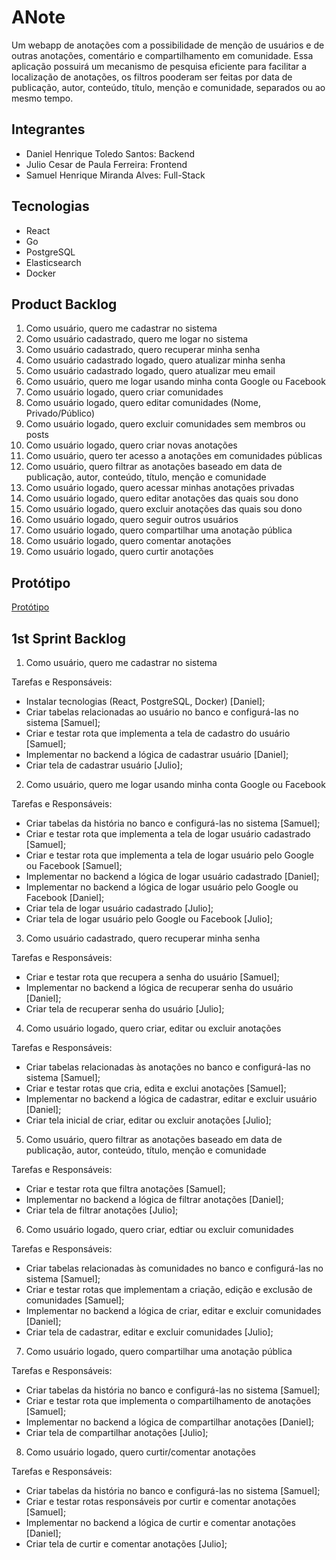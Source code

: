 # ANote
Um webapp de anotações com a possibilidade de menção de usuários e de outras anotações, comentário e compartilhamento em comunidade. Essa aplicação possuirá um mecanismo de pesquisa eficiente para facilitar a localização de anotações, os filtros pooderam ser feitas por data de publicação, autor, conteúdo, título, menção e comunidade, separados ou ao mesmo tempo.

## Integrantes
- Daniel Henrique Toledo Santos: Backend
- Julio Cesar de Paula Ferreira: Frontend
- Samuel Henrique Miranda Alves: Full-Stack

## Tecnologias
- React
- Go
- PostgreSQL
- Elasticsearch
- Docker

## Product Backlog

1. Como usuário, quero me cadastrar no sistema
3. Como usuário cadastrado, quero me logar no sistema
4. Como usuário cadastrado, quero recuperar minha senha
5. Como usuário cadastrado logado, quero atualizar minha senha
6. Como usuário cadastrado logado, quero atualizar meu email
7. Como usuário, quero me logar usando minha conta Google ou Facebook
8. Como usuário logado, quero criar comunidades
9. Como usuário logado, quero editar comunidades (Nome, Privado/Público)
10. Como usuário logado, quero excluir comunidades sem membros ou posts
11. Como usuário logado, quero criar novas anotações
12. Como usuário, quero ter acesso a anotações em comunidades públicas
13. Como usuário, quero filtrar as anotações baseado em data de publicação, autor, conteúdo, título, menção e comunidade
14. Como usuário logado, quero acessar minhas anotações privadas
15. Como usuário logado, quero editar anotações das quais sou dono
16. Como usuário logado, quero excluir anotações das quais sou dono
17. Como usuário logado, quero seguir outros usuários
18. Como usuário logado, quero compartilhar uma anotação pública
19. Como usuário logado, quero comentar anotações
20. Como usuário logado, quero curtir anotações

## Protótipo

<a href="https://www.figma.com/file/Xcmx6LAl2FMChm8Mb5psoX/ANote?type=design&node-id=0%3A1&mode=design&t=iqdVrLYjdwgdlkHh-1">Protótipo</a>

## 1st Sprint Backlog
1. Como usuário, quero me cadastrar no sistema

Tarefas e Responsáveis:
  - Instalar tecnologias (React, PostgreSQL, Docker) [Daniel];
  - Criar tabelas relacionadas ao usuário no banco e configurá-las no sistema [Samuel];
  - Criar e testar rota que implementa a tela de cadastro do usuário [Samuel];
  - Implementar no backend a lógica de cadastrar usuário [Daniel];
  - Criar tela de cadastrar usuário [Julio];

2. Como usuário, quero me logar usando minha conta Google ou Facebook

Tarefas e Responsáveis:
  - Criar tabelas da história no banco e configurá-las no sistema [Samuel];
  - Criar e testar rota que implementa a tela de logar usuário cadastrado [Samuel];
  - Criar e testar rota que implementa a tela de logar usuário pelo Google ou Facebook [Samuel];
  - Implementar no backend a lógica de logar usuário cadastrado [Daniel];
  - Implementar no backend a lógica de logar usuário pelo Google ou Facebook [Daniel];
  - Criar tela de logar usuário cadastrado [Julio];
  - Criar tela de logar usuário pelo Google ou Facebook [Julio];

3. Como usuário cadastrado, quero recuperar minha senha

Tarefas e Responsáveis:
  - Criar e testar rota que recupera a senha do usuário [Samuel];
  - Implementar no backend a lógica de recuperar senha do usuário [Daniel];
  - Criar tela de recuperar senha do usuário [Julio];

4. Como usuário logado, quero criar, editar ou excluir anotações

Tarefas e Responsáveis:
  - Criar tabelas relacionadas às anotações no banco e configurá-las no sistema [Samuel];
  - Criar e testar rotas que cria, edita e exclui anotações [Samuel];
  - Implementar no backend a lógica de cadastrar, editar e excluir usuário [Daniel];
  - Criar tela inicial de criar, editar ou excluir anotações [Julio];

5. Como usuário, quero filtrar as anotações baseado em data de publicação, autor, conteúdo, título, menção e comunidade

Tarefas e Responsáveis:
  - Criar e testar rota que filtra anotações [Samuel];
  - Implementar no backend a lógica de filtrar anotações [Daniel];
  - Criar tela de filtrar anotações [Julio];

6. Como usuário logado, quero criar, edtiar ou excluir comunidades

Tarefas e Responsáveis:
  - Criar tabelas relacionadas às comunidades no banco e configurá-las no sistema [Samuel];
  - Criar e testar rotas que implementam a criação, edição e exclusão de comunidades [Samuel];
  - Implementar no backend a lógica de criar, editar e excluir comunidades [Daniel];
  - Criar tela de cadastrar, editar e excluir comunidades [Julio];

7. Como usuário logado, quero compartilhar uma anotação pública

Tarefas e Responsáveis:
  - Criar tabelas da história no banco e configurá-las no sistema [Samuel];
  - Criar e testar rota que implementa o compartilhamento de anotações [Samuel];
  - Implementar no backend a lógica de compartilhar anotações [Daniel];
  - Criar tela de compartilhar anotações [Julio];

8. Como usuário logado, quero curtir/comentar anotações

Tarefas e Responsáveis:
  - Criar tabelas da história no banco e configurá-las no sistema [Samuel];
  - Criar e testar rotas responsáveis por curtir e comentar anotações [Samuel];
  - Implementar no backend a lógica de curtir e comentar anotações [Daniel];
  - Criar tela de curtir e comentar anotações [Julio];
